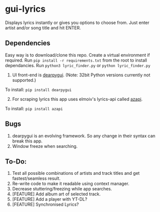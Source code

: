 # gui-lyrics

Displays lyrics instantly or gives you options to choose from. Just enter artist and/or song title and hit ENTER.

## Dependencies
Easy way is to download/clone this repo.
Create a virtual environment if required.
Run `pip install -r requirements.txt` from the root to install dependancies.
Run `python3 lyric_finder.py` or `python lyric_finder.py`

1. UI front-end is [dearpygui](https://github.com/hoffstadt/DearPyGui). (Note: 32bit Python versions currently not supported.)

  To install:
`pip install dearpygui`

2. For scraping lyrics this app uses elmoiv's lyrics-api called [azapi](https://github.com/elmoiv/azapi).

  To install:
`pip install azapi`

## Bugs
1. dearpygui is an evolving framework. So any change in their syntax can break this app.
2. Window freeze when searching.

## To-Do:
  1. Test all possible combinations of artists and track titles and get fastest/seamless result.
  2. Re-write code to make it readable using context manager.
  3. Decrease stuttering/freezing while app searches.
  4. [FEATURE] Add album art of selected track.
  5. [FEATURE] Add a player with YT-DL?
  6. [FEATURE] Synchronised Lyrics?
